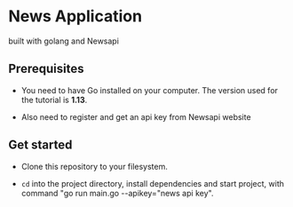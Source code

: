 # News Application
built with golang and Newsapi

## Prerequisites

- You need to have Go installed on your computer. The version used for the tutorial is  **1.13**.

- Also need to register and get an api key from Newsapi website

## Get started

- Clone this repository to your filesystem.

- `cd` into the project directory, install dependencies and start project, with command "go run main.go --apikey="news api key".
